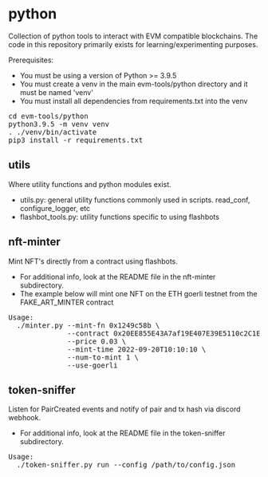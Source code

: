 # python

Collection of python tools to interact with EVM compatible blockchains. The code in this repository primarily exists for learning/experimenting purposes.
<p>

Prerequisites:
 - You must be using a version of Python >= 3.9.5
 - You must create a venv in the main evm-tools/python directory and it must be named 'venv'
 - You must install all dependencies from requirements.txt into the venv

<pre>
cd evm-tools/python
python3.9.5 -m venv venv
. ./venv/bin/activate
pip3 install -r requirements.txt
</pre>

## utils 
Where utility functions and python modules exist. 
- utils.py: general utility functions commonly used in scripts. read_conf, configure_logger, etc
- flashbot_tools.py: utility functions specific to using flashbots

## nft-minter
Mint NFT's directly from a contract using flashbots.
 - For additional info, look at the README file in the nft-minter subdirectory.
 - The example below will mint one NFT on the ETH goerli testnet from the FAKE_ART_MINTER contract
<pre>
Usage:
  ./minter.py --mint-fn 0x1249c58b \
              --contract 0x20EE855E43A7af19E407E39E5110c2C1Ee41F64D \
              --price 0.03 \
              --mint-time 2022-09-20T10:10:10 \
              --num-to-mint 1 \
              --use-goerli
</pre>

## token-sniffer
Listen for PairCreated events and notify of pair and tx hash via discord webhook.
- For additional info, look at the README file in the token-sniffer subdirectory.
<pre>
Usage: 
  ./token-sniffer.py run --config /path/to/config.json
</pre>
